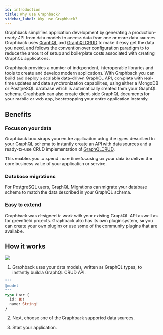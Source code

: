 ```yaml
---
id: introduction
title: Why use Graphback?
sidebar_label: Why use Graphback?
---
```


Graphback simplifies application development by generating a production-ready API from data models to access data from one or more data sources. Graphback uses [GraphQL](https://graphql.org) and [GraphQLCRUD](https://graphqlcrud.org/) to make it easy get the data you need, and follows the convention over configuration paradigm to to reduce the amount of setup and boilerplate costs associated with creating GraphQL applications.

Graphback provides a number of independent, interoperable libraries and tools to create and develop modern applications. 
With Graphback you can build and deploy a scalable data-driven GraphQL API, complete with real-time updates and data synchronization capabilities, using either a MongoDB or PostgreSQL database which is automatically created from your GraphQL schema. 
Graphback can also create client-side GraphQL documents for your mobile or web app, bootstrapping your entire application instantly.

## Benefits

### Focus on your data

Graphback bootstraps your entire application using the types described in your GraphQL schema to instantly create an API with data sources and a ready-to-use CRUD implementation of [GraphQLCRUD](https://graphqlcrud.org/).

This enables you to spend more time focusing on your data to deliver the core business value of your application or service.

### Database migrations

For PostgreSQL users, GraphQL Migrations can migrate your database schema to match the data described in your GraphQL schema.

### Easy to extend

Graphback was designed to work with your existing GraphQL API as well as for greenfield projects. Graphback also has its own plugin system, so you can create your own plugins or use some of the community plugins that are available.

## How it works

![](/img/diagramsmall.png)

1. Graphback uses your data models, written as GraphQL types, to instantly build a GraphQL CRUD API.

```graphql
"""
@model
"""
type User {
  id: ID!
  name: String!
}
```

2. Next, choose one of the Graphback supported data sources.

3. Start your application.